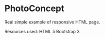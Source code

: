 # PhotoConcept
Real simple example of responsive HTML page.

Resources used:
  HTML 5
  Bootstrap 3
  
